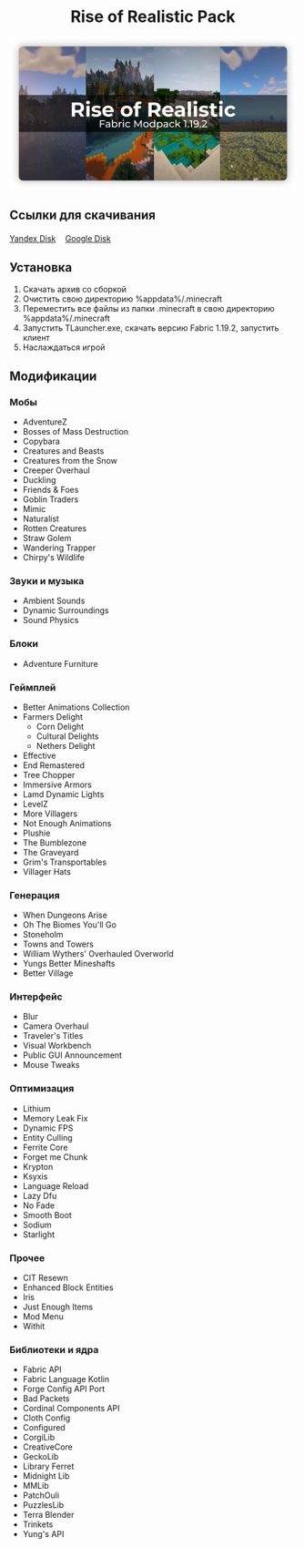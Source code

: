 <h1 align="center">Rise of Realistic Pack</h1>

![Screen Shot](https://github.com/ShotMeow/rise-of-realistic-pack/blob/main/assets/landing.png)

<h2>Ссылки для скачивания</h2>
<a href="https://disk.yandex.ru/d/AmtmdJX6fJT3Xg">Yandex Disk</a>ㅤ
<a href="https://drive.google.com/file/d/1PkD1Vi1mx_uilKx-tnvYK5GC1S06FrnP/view?usp=sharing">Google Disk</a>


<h2>Установка</h2>

1. Скачать архив со сборкой
2. Очистить свою директорию %appdata%/.minecraft
3. Переместить все файлы из папки .minecraft в свою директорию %appdata%/.minecraft
4. Запустить TLauncher.exe, скачать версию Fabric 1.19.2, запустить клиент
5. Наслаждаться игрой

<h2>Модификации</h2>

<h3>Мобы</h3>
<ul>
  <li>AdventureZ</li>
  <li>Bosses of Mass Destruction</li>
  <li>Copybara</li>
  <li>Creatures and Beasts</li>
  <li>Creatures from the Snow</li>
  <li>Creeper Overhaul</li>
  <li>Duckling</li>
  <li>Friends & Foes</li>
  <li>Goblin Traders</li>
  <li>Mimic</li>
  <li>Naturalist</li>
  <li>Rotten Creatures</li>
  <li>Straw Golem</li>
  <li>Wandering Trapper</li>
  <li>Chirpy's Wildlife</li>
</ul>

<h3>Звуки и музыка</h3>
<ul>
  <li>Ambient Sounds</li>
  <li>Dynamic Surroundings</li>
  <li>Sound Physics</li>
</ul>

<h3>Блоки</h3>
<ul>
  <li>Adventure Furniture</li>
</ul>

<h3>Геймплей</h3>
<ul>
  <li>Better Animations Collection</li>
  <li>
    Farmers Delight
    <ul>
      <li>Corn Delight</li>
      <li>Cultural Delights</li>
      <li>Nethers Delight</li>
    </ul>
  </li>
  <li>Effective</li>
  <li>End Remastered</li>
  <li>Tree Chopper</li>
  <li>Immersive Armors</li>
  <li>Lamd Dynamic Lights</li>
  <li>LevelZ</li>
  <li>More Villagers</li>
  <li>Not Enough Animations</li>
  <li>Plushie</li>
  <li>The Bumblezone</li>
  <li>The Graveyard</li>
  <li>Grim's Transportables</li>
  <li>Villager Hats</li>
</ul>

<h3>Генерация</h3>
<ul>
  <li>When Dungeons Arise</li>
  <li>Oh The Biomes You'll Go</li>
  <li>Stoneholm</li>
  <li>Towns and Towers</li>
  <li>William Wythers' Overhauled Overworld</li>
  <li>Yungs Better Mineshafts</li>
  <li>Better Village</li>
</ul>

<h3>Интерфейс</h3>
<ul>
  <li>Blur</li>
  <li>Camera Overhaul</li>
  <li>Traveler's Titles</li>
  <li>Visual Workbench</li>
  <li>Public GUI Announcement</li>
  <li>Mouse Tweaks</li>
</ul>

<h3>Оптимизация</h3>
<ul>
  <li>Lithium</li>
  <li>Memory Leak Fix</li>
  <li>Dynamic FPS</li>
  <li>Entity Culling</li>
  <li>Ferrite Core</li>
  <li>Forget me Chunk</li>
  <li>Krypton</li>
  <li>Ksyxis</li>
  <li>Language Reload</li>
  <li>Lazy Dfu</li>
  <li>No Fade</li>
  <li>Smooth Boot</li>
  <li>Sodium</li>
  <li>Starlight</li>
</ul>

<h3>Прочее</h3>
<ul>
  <li>CIT Resewn</li>
  <li>Enhanced Block Entities</li>
  <li>Iris</li>
  <li>Just Enough Items</li>
  <li>Mod Menu</li>
  <li>Withit</li>
</ul>

<h3>Библиотеки и ядра</h3>
<ul>
  <li>Fabric API</li>
  <li>Fabric Language Kotlin</li>
  <li>Forge Config API Port</li>
  <li>Bad Packets</li>
  <li>Cordinal Components API</li>
  <li>Cloth Config</li>
  <li>Configured</li>
  <li>CorgiLib</li>
  <li>CreativeCore</li>
  <li>GeckoLib</li>
  <li>Library Ferret</li>
  <li>Midnight Lib</li>
  <li>MMLib</li>
  <li>PatchOuli</li>
  <li>PuzzlesLib</li>
  <li>Terra Blender</li>
  <li>Trinkets</li>
  <li>Yung's API</li>
</ul>
